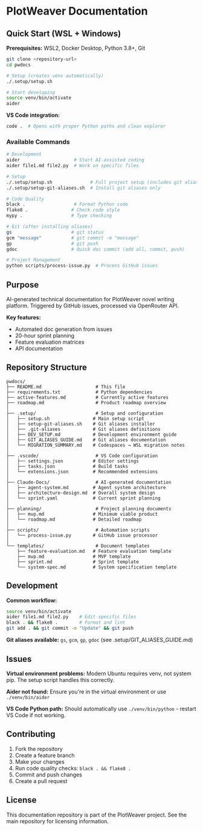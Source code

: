 ﻿# PlotWeaver Documentation

## Quick Start (WSL + Windows)

**Prerequisites:** WSL2, Docker Desktop, Python 3.8+, Git

```bash
git clone <repository-url>
cd pwdocs

# Setup (creates venv automatically)
./.setup/setup.sh

# Start developing
source venv/bin/activate
aider
```

**VS Code integration:**
```bash
code .  # Opens with proper Python paths and clean explorer
```

### Available Commands

```bash
# Development
aider                    # Start AI-assisted coding
aider file1.md file2.py  # Work on specific files

# Setup
./.setup/setup.sh              # Full project setup (includes git aliases)
./.setup/setup-git-aliases.sh  # Install git aliases only

# Code Quality
black .                  # Format Python code
flake8 .                # Check code style
mypy .                  # Type checking

# Git (after installing aliases)
gs                      # git status
gcm "message"           # git commit -m "message"
gp                      # git push
gdoc                    # Quick doc commit (add all, commit, push)

# Project Management
python scripts/process-issue.py  # Process GitHub issues
```

## Purpose

AI-generated technical documentation for PlotWeaver novel writing platform. Triggered by GitHub issues, processed via OpenRouter API.

**Key features:**
- Automated doc generation from issues
- 20-hour sprint planning
- Feature evaluation matrices
- API documentation

## Repository Structure

```
pwdocs/
├── README.md                    # This file
├── requirements.txt             # Python dependencies
├── active-features.md           # Currently active features
├── roadmap.md                   # Product roadmap overview
│
├── .setup/                      # Setup and configuration
│   ├── setup.sh                # Main setup script
│   ├── setup-git-aliases.sh    # Git aliases installer
│   ├── .git-aliases            # Git aliases definitions
│   ├── DEV_SETUP.md            # Development environment guide
│   ├── GIT_ALIASES_GUIDE.md    # Git aliases documentation
│   └── MIGRATION_SUMMARY.md    # Codespaces → WSL migration notes
│
├── .vscode/                     # VS Code configuration
│   ├── settings.json           # Editor settings
│   ├── tasks.json              # Build tasks
│   └── extensions.json         # Recommended extensions
│
├── Claude-Docs/                 # AI-generated documentation
│   ├── agent-system.md         # Agent system architecture
│   ├── architecture-design.md  # Overall system design
│   └── sprint.yaml             # Current sprint planning
│
├── planning/                    # Project planning documents
│   ├── mvp.md                  # Minimum viable product
│   └── roadmap.md              # Detailed roadmap
│
├── scripts/                     # Automation scripts
│   └── process-issue.py        # GitHub issue processor
│
└── templates/                   # Document templates
    ├── feature-evaluation.md   # Feature evaluation template
    ├── mvp.md                  # MVP template
    ├── sprint.md               # Sprint template
    └── system-spec.md          # System specification template
```

## Development

**Common workflow:**
```bash
source venv/bin/activate
aider file1.md file2.py    # Edit specific files
black . && flake8 .        # Format and lint
git add . && git commit -m "Update" && git push
```

**Git aliases available:** `gs`, `gcm`, `gp`, `gdoc` (see .setup/GIT_ALIASES_GUIDE.md)

## Issues

**Virtual environment problems:** Modern Ubuntu requires venv, not system pip. The setup script handles this correctly.

**Aider not found:** Ensure you're in the virtual environment or use `./venv/bin/aider`

**VS Code Python path:** Should automatically use `./venv/bin/python` - restart VS Code if not working.

## Contributing

1. Fork the repository
2. Create a feature branch
3. Make your changes
4. Run code quality checks: `black . && flake8 .`
5. Commit and push changes
6. Create a pull request

## License

This documentation repository is part of the PlotWeaver project. See the main repository for licensing information.

